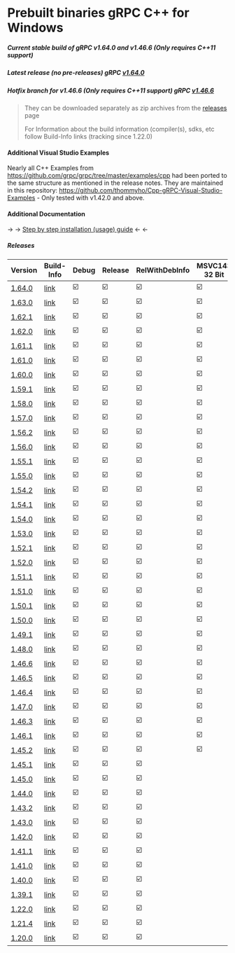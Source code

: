 # Prebuilt binaries gRPC C++ for Windows

##### Current stable build of gRPC v1.64.0 and v1.46.6 (Only requires C++11 support)

##### Latest release (no pre-releases) gRPC [v1.64.0](https://github.com/grpc/grpc/releases/tag/v1.64.0)
##### Hotfix branch for v1.46.6 (Only requires C++11 support) gRPC [v1.46.6](https://github.com/grpc/grpc/releases/tag/v1.46.6)

> They can be downloaded separately as zip archives from the  [releases](https://github.com/thommyho/gRPC_windows/releases) page
>
> For Information about the build information (compiler(s), sdks, etc follow Build-Info links (tracking since 1.22.0)

#### Additional Visual Studio Examples

Nearly all C++ Examples from https://github.com/grpc/grpc/tree/master/examples/cpp had been ported to the same structure as mentioned in the release notes.
They are maintained in this repository: https://github.com/thommyho/Cpp-gRPC-Visual-Studio-Examples - Only tested with v1.42.0 and above.

#### Additional Documentation

&#8594; &#8594; [Step by step installation (usage) guide](https://thommyho.github.io/Cpp-gRPC-Windows-PreBuilts) &#8592; &#8592;

##### Releases

| Version                                                                  | Build-Info                                                             | Debug                   | Release                 | RelWithDebInfo          | MSVC143 32 Bit          | MSVC143 64 Bit          | MSVC142 32Bit           | MSVC142 64Bit           | MSVC141 32 Bit          | MSVC141 64 Bit          | MSVC140 32 Bit          | MSVC140 64 Bit          | Example                 |
|--------------------------------------------------------------------------|------------------------------------------------------------------------|-------------------------|-------------------------|-------------------------|-------------------------|-------------------------|-------------------------|-------------------------|-------------------------|-------------------------|-------------------------|-------------------------|-------------------------|
| [1.64.0](https://github.com/thommyho/gRPC_windows/releases/tag/v1.64.0) | [link](https://github.com/thommyho/gRPC_windows_prebuilt/tree/v1.64.0) | :ballot_box_with_check: | :ballot_box_with_check: | :ballot_box_with_check: | :ballot_box_with_check: | :ballot_box_with_check: | :ballot_box_with_check: | :ballot_box_with_check: |                         |                         |                         |                         | :ballot_box_with_check: |
| [1.63.0](https://github.com/thommyho/gRPC_windows/releases/tag/v1.63.0) | [link](https://github.com/thommyho/gRPC_windows_prebuilt/tree/v1.63.0) | :ballot_box_with_check: | :ballot_box_with_check: | :ballot_box_with_check: | :ballot_box_with_check: | :ballot_box_with_check: | :ballot_box_with_check: | :ballot_box_with_check: |                         |                         |                         |                         | :ballot_box_with_check: |
| [1.62.1](https://github.com/thommyho/gRPC_windows/releases/tag/v1.62.1) | [link](https://github.com/thommyho/gRPC_windows_prebuilt/tree/v1.62.1) | :ballot_box_with_check: | :ballot_box_with_check: | :ballot_box_with_check: | :ballot_box_with_check: | :ballot_box_with_check: | :ballot_box_with_check: | :ballot_box_with_check: |                         |                         |                         |                         | :ballot_box_with_check: |
| [1.62.0](https://github.com/thommyho/gRPC_windows/releases/tag/v1.62.0) | [link](https://github.com/thommyho/gRPC_windows_prebuilt/tree/v1.62.0) | :ballot_box_with_check: | :ballot_box_with_check: | :ballot_box_with_check: | :ballot_box_with_check: | :ballot_box_with_check: | :ballot_box_with_check: | :ballot_box_with_check: |                         |                         |                         |                         | :ballot_box_with_check: |
| [1.61.1](https://github.com/thommyho/gRPC_windows/releases/tag/v1.61.1) | [link](https://github.com/thommyho/gRPC_windows_prebuilt/tree/v1.61.1) | :ballot_box_with_check: | :ballot_box_with_check: | :ballot_box_with_check: | :ballot_box_with_check: | :ballot_box_with_check: | :ballot_box_with_check: | :ballot_box_with_check: |                         |                         |                         |                         | :ballot_box_with_check: |
| [1.61.0](https://github.com/thommyho/gRPC_windows/releases/tag/v1.61.0) | [link](https://github.com/thommyho/gRPC_windows_prebuilt/tree/v1.61.0) | :ballot_box_with_check: | :ballot_box_with_check: | :ballot_box_with_check: | :ballot_box_with_check: | :ballot_box_with_check: | :ballot_box_with_check: | :ballot_box_with_check: |                         |                         |                         |                         | :ballot_box_with_check: |
| [1.60.0](https://github.com/thommyho/gRPC_windows/releases/tag/v1.60.0) | [link](https://github.com/thommyho/gRPC_windows_prebuilt/tree/v1.60.0) | :ballot_box_with_check: | :ballot_box_with_check: | :ballot_box_with_check: | :ballot_box_with_check: | :ballot_box_with_check: | :ballot_box_with_check: | :ballot_box_with_check: |                         |                         |                         |                         | :ballot_box_with_check: |
| [1.59.1](https://github.com/thommyho/gRPC_windows/releases/tag/v1.59.1) | [link](https://github.com/thommyho/gRPC_windows_prebuilt/tree/v1.59.1) | :ballot_box_with_check: | :ballot_box_with_check: | :ballot_box_with_check: | :ballot_box_with_check: | :ballot_box_with_check: | :ballot_box_with_check: | :ballot_box_with_check: |                         |                         |                         |                         | :ballot_box_with_check: |
| [1.58.0](https://github.com/thommyho/gRPC_windows/releases/tag/v1.58.0) | [link](https://github.com/thommyho/gRPC_windows_prebuilt/tree/v1.58.0) | :ballot_box_with_check: | :ballot_box_with_check: | :ballot_box_with_check: | :ballot_box_with_check: | :ballot_box_with_check: | :ballot_box_with_check: | :ballot_box_with_check: |                         |                         |                         |                         | :ballot_box_with_check: |
| [1.57.0](https://github.com/thommyho/gRPC_windows/releases/tag/v1.57.0) | [link](https://github.com/thommyho/gRPC_windows_prebuilt/tree/v1.57.0) | :ballot_box_with_check: | :ballot_box_with_check: | :ballot_box_with_check: | :ballot_box_with_check: | :ballot_box_with_check: | :ballot_box_with_check: | :ballot_box_with_check: |                         |                         |                         |                         | :ballot_box_with_check: |
| [1.56.2](https://github.com/thommyho/gRPC_windows/releases/tag/v1.56.2) | [link](https://github.com/thommyho/gRPC_windows_prebuilt/tree/v1.56.2) | :ballot_box_with_check: | :ballot_box_with_check: | :ballot_box_with_check: | :ballot_box_with_check: | :ballot_box_with_check: | :ballot_box_with_check: | :ballot_box_with_check: |                         |                         |                         |                         | :ballot_box_with_check: |
| [1.56.0](https://github.com/thommyho/gRPC_windows/releases/tag/v1.56.0) | [link](https://github.com/thommyho/gRPC_windows_prebuilt/tree/v1.56.0) | :ballot_box_with_check: | :ballot_box_with_check: | :ballot_box_with_check: | :ballot_box_with_check: | :ballot_box_with_check: | :ballot_box_with_check: | :ballot_box_with_check: |                         |                         |                         |                         | :ballot_box_with_check: |
| [1.55.1](https://github.com/thommyho/gRPC_windows/releases/tag/v1.55.1) | [link](https://github.com/thommyho/gRPC_windows_prebuilt/tree/v1.55.1) | :ballot_box_with_check: | :ballot_box_with_check: | :ballot_box_with_check: | :ballot_box_with_check: | :ballot_box_with_check: | :ballot_box_with_check: | :ballot_box_with_check: |                         |                         |                         |                         | :ballot_box_with_check: |
| [1.55.0](https://github.com/thommyho/gRPC_windows/releases/tag/v1.55.0) | [link](https://github.com/thommyho/gRPC_windows_prebuilt/tree/v1.55.0) | :ballot_box_with_check: | :ballot_box_with_check: | :ballot_box_with_check: | :ballot_box_with_check: | :ballot_box_with_check: | :ballot_box_with_check: | :ballot_box_with_check: |                         |                         |                         |                         | :ballot_box_with_check: |
| [1.54.2](https://github.com/thommyho/gRPC_windows/releases/tag/v1.54.2) | [link](https://github.com/thommyho/gRPC_windows_prebuilt/tree/v1.54.2) | :ballot_box_with_check: | :ballot_box_with_check: | :ballot_box_with_check: | :ballot_box_with_check: | :ballot_box_with_check: | :ballot_box_with_check: | :ballot_box_with_check: |                         |                         |                         |                         | :ballot_box_with_check: |
| [1.54.1](https://github.com/thommyho/gRPC_windows/releases/tag/v1.54.1) | [link](https://github.com/thommyho/gRPC_windows_prebuilt/tree/v1.54.1) | :ballot_box_with_check: | :ballot_box_with_check: | :ballot_box_with_check: | :ballot_box_with_check: | :ballot_box_with_check: | :ballot_box_with_check: | :ballot_box_with_check: |                         |                         |                         |                         | :ballot_box_with_check: |
| [1.54.0](https://github.com/thommyho/gRPC_windows/releases/tag/v1.54.0) | [link](https://github.com/thommyho/gRPC_windows_prebuilt/tree/v1.54.0) | :ballot_box_with_check: | :ballot_box_with_check: | :ballot_box_with_check: | :ballot_box_with_check: | :ballot_box_with_check: | :ballot_box_with_check: | :ballot_box_with_check: |                         |                         |                         |                         | :ballot_box_with_check: |
| [1.53.0](https://github.com/thommyho/gRPC_windows/releases/tag/v1.53.0) | [link](https://github.com/thommyho/gRPC_windows_prebuilt/tree/v1.53.0) | :ballot_box_with_check: | :ballot_box_with_check: | :ballot_box_with_check: | :ballot_box_with_check: | :ballot_box_with_check: | :ballot_box_with_check: | :ballot_box_with_check: |                         |                         |                         |                         | :ballot_box_with_check: |
| [1.52.1](https://github.com/thommyho/gRPC_windows/releases/tag/v1.52.1) | [link](https://github.com/thommyho/gRPC_windows_prebuilt/tree/v1.52.1) | :ballot_box_with_check: | :ballot_box_with_check: | :ballot_box_with_check: | :ballot_box_with_check: | :ballot_box_with_check: | :ballot_box_with_check: | :ballot_box_with_check: |                         |                         |                         |                         | :ballot_box_with_check: |
| [1.52.0](https://github.com/thommyho/gRPC_windows/releases/tag/v1.52.0) | [link](https://github.com/thommyho/gRPC_windows_prebuilt/tree/v1.52.0) | :ballot_box_with_check: | :ballot_box_with_check: | :ballot_box_with_check: | :ballot_box_with_check: | :ballot_box_with_check: | :ballot_box_with_check: | :ballot_box_with_check: |                         |                         |                         |                         | :ballot_box_with_check: |
| [1.51.1](https://github.com/thommyho/gRPC_windows/releases/tag/v1.51.1) | [link](https://github.com/thommyho/gRPC_windows_prebuilt/tree/v1.51.1) | :ballot_box_with_check: | :ballot_box_with_check: | :ballot_box_with_check: | :ballot_box_with_check: | :ballot_box_with_check: | :ballot_box_with_check: | :ballot_box_with_check: |                         |                         |                         |                         | :ballot_box_with_check: |
| [1.51.0](https://github.com/thommyho/gRPC_windows/releases/tag/v1.51.0) | [link](https://github.com/thommyho/gRPC_windows_prebuilt/tree/v1.51.0) | :ballot_box_with_check: | :ballot_box_with_check: | :ballot_box_with_check: | :ballot_box_with_check: | :ballot_box_with_check: | :ballot_box_with_check: | :ballot_box_with_check: |                         |                         |                         |                         | :ballot_box_with_check: |
| [1.50.1](https://github.com/thommyho/gRPC_windows/releases/tag/v1.50.1) | [link](https://github.com/thommyho/gRPC_windows_prebuilt/tree/v1.50.1) | :ballot_box_with_check: | :ballot_box_with_check: | :ballot_box_with_check: | :ballot_box_with_check: | :ballot_box_with_check: | :ballot_box_with_check: | :ballot_box_with_check: |                         |                         |                         |                         | :ballot_box_with_check: |
| [1.50.0](https://github.com/thommyho/gRPC_windows/releases/tag/v1.50.0) | [link](https://github.com/thommyho/gRPC_windows_prebuilt/tree/v1.50.0) | :ballot_box_with_check: | :ballot_box_with_check: | :ballot_box_with_check: | :ballot_box_with_check: | :ballot_box_with_check: | :ballot_box_with_check: | :ballot_box_with_check: |                         |                         |                         |                         | :ballot_box_with_check: |
| [1.49.1](https://github.com/thommyho/gRPC_windows/releases/tag/v1.49.1) | [link](https://github.com/thommyho/gRPC_windows_prebuilt/tree/v1.49.1) | :ballot_box_with_check: | :ballot_box_with_check: | :ballot_box_with_check: | :ballot_box_with_check: | :ballot_box_with_check: | :ballot_box_with_check: | :ballot_box_with_check: |                         |                         |                         |                         | :ballot_box_with_check: |
| [1.48.0](https://github.com/thommyho/gRPC_windows/releases/tag/v1.48.0) | [link](https://github.com/thommyho/gRPC_windows_prebuilt/tree/v1.48.0) | :ballot_box_with_check: | :ballot_box_with_check: | :ballot_box_with_check: | :ballot_box_with_check: | :ballot_box_with_check: | :ballot_box_with_check: | :ballot_box_with_check: |                         |                         |                         |                         | :ballot_box_with_check: |
| [1.46.6](https://github.com/thommyho/gRPC_windows/releases/tag/v1.46.6) | [link](https://github.com/thommyho/gRPC_windows_prebuilt/tree/v1.46.6) | :ballot_box_with_check: | :ballot_box_with_check: | :ballot_box_with_check: | :ballot_box_with_check: | :ballot_box_with_check: | :ballot_box_with_check: | :ballot_box_with_check: |                         |                         |                         |                         | :ballot_box_with_check: |
| [1.46.5](https://github.com/thommyho/gRPC_windows/releases/tag/v1.46.5) | [link](https://github.com/thommyho/gRPC_windows_prebuilt/tree/v1.46.5) | :ballot_box_with_check: | :ballot_box_with_check: | :ballot_box_with_check: | :ballot_box_with_check: | :ballot_box_with_check: | :ballot_box_with_check: | :ballot_box_with_check: |                         |                         |                         |                         | :ballot_box_with_check: |
| [1.46.4](https://github.com/thommyho/gRPC_windows/releases/tag/v1.46.4) | [link](https://github.com/thommyho/gRPC_windows_prebuilt/tree/v1.46.4) | :ballot_box_with_check: | :ballot_box_with_check: | :ballot_box_with_check: | :ballot_box_with_check: | :ballot_box_with_check: | :ballot_box_with_check: | :ballot_box_with_check: |                         |                         |                         |                         | :ballot_box_with_check: |
| [1.47.0](https://github.com/thommyho/gRPC_windows/releases/tag/v1.47.0) | [link](https://github.com/thommyho/gRPC_windows_prebuilt/tree/v1.47.0) | :ballot_box_with_check: | :ballot_box_with_check: | :ballot_box_with_check: | :ballot_box_with_check: | :ballot_box_with_check: | :ballot_box_with_check: | :ballot_box_with_check: |                         |                         |                         |                         | :ballot_box_with_check: |
| [1.46.3](https://github.com/thommyho/gRPC_windows/releases/tag/v1.46.3) | [link](https://github.com/thommyho/gRPC_windows_prebuilt/tree/v1.46.3) | :ballot_box_with_check: | :ballot_box_with_check: | :ballot_box_with_check: | :ballot_box_with_check: | :ballot_box_with_check: | :ballot_box_with_check: | :ballot_box_with_check: |                         |                         |                         |                         | :ballot_box_with_check: |
| [1.46.1](https://github.com/thommyho/gRPC_windows/releases/tag/v1.46.1) | [link](https://github.com/thommyho/gRPC_windows_prebuilt/tree/v1.46.1) | :ballot_box_with_check: | :ballot_box_with_check: | :ballot_box_with_check: | :ballot_box_with_check: | :ballot_box_with_check: | :ballot_box_with_check: | :ballot_box_with_check: |                         |                         |                         |                         | :ballot_box_with_check: |
| [1.45.2](https://github.com/thommyho/gRPC_windows/releases/tag/v1.45.2) | [link](https://github.com/thommyho/gRPC_windows_prebuilt/tree/v1.45.2) | :ballot_box_with_check: | :ballot_box_with_check: | :ballot_box_with_check: | :ballot_box_with_check: | :ballot_box_with_check: | :ballot_box_with_check: | :ballot_box_with_check: |                         |                         |                         |                         | :ballot_box_with_check: |
| [1.45.1](https://github.com/thommyho/gRPC_windows/releases/tag/v1.45.1) | [link](https://github.com/thommyho/gRPC_windows_prebuilt/tree/v1.45.1) | :ballot_box_with_check: | :ballot_box_with_check: | :ballot_box_with_check: |                         |                         | :ballot_box_with_check: | :ballot_box_with_check: | :ballot_box_with_check: | :ballot_box_with_check: | :ballot_box_with_check: | :ballot_box_with_check: | :ballot_box_with_check: |
| [1.45.0](https://github.com/thommyho/gRPC_windows/releases/tag/v1.45.0) | [link](https://github.com/thommyho/gRPC_windows_prebuilt/tree/v1.45.0) | :ballot_box_with_check: | :ballot_box_with_check: | :ballot_box_with_check: |                         |                         | :ballot_box_with_check: | :ballot_box_with_check: | :ballot_box_with_check: | :ballot_box_with_check: | :ballot_box_with_check: | :ballot_box_with_check: | :ballot_box_with_check: |
| [1.44.0](https://github.com/thommyho/gRPC_windows/releases/tag/v1.44.0) | [link](https://github.com/thommyho/gRPC_windows_prebuilt/tree/v1.44.0) | :ballot_box_with_check: | :ballot_box_with_check: | :ballot_box_with_check: |                         |                         | :ballot_box_with_check: | :ballot_box_with_check: | :ballot_box_with_check: | :ballot_box_with_check: | :ballot_box_with_check: | :ballot_box_with_check: | :ballot_box_with_check: |
| [1.43.2](https://github.com/thommyho/gRPC_windows/releases/tag/v1.43.2) | [link](https://github.com/thommyho/gRPC_windows_prebuilt/tree/v1.43.2) | :ballot_box_with_check: | :ballot_box_with_check: | :ballot_box_with_check: |                         |                         | :ballot_box_with_check: | :ballot_box_with_check: | :ballot_box_with_check: | :ballot_box_with_check: | :ballot_box_with_check: | :ballot_box_with_check: | :ballot_box_with_check: |
| [1.43.0](https://github.com/thommyho/gRPC_windows/releases/tag/v1.43.0) | [link](https://github.com/thommyho/gRPC_windows_prebuilt/tree/v1.43.0) | :ballot_box_with_check: | :ballot_box_with_check: | :ballot_box_with_check: |                         |                         | :ballot_box_with_check: | :ballot_box_with_check: | :ballot_box_with_check: | :ballot_box_with_check: | :ballot_box_with_check: | :ballot_box_with_check: | :ballot_box_with_check: |
| [1.42.0](https://github.com/thommyho/gRPC_windows/releases/tag/v1.42.0) | [link](https://github.com/thommyho/gRPC_windows_prebuilt/tree/v1.42.0) | :ballot_box_with_check: | :ballot_box_with_check: | :ballot_box_with_check: |                         |                         | :ballot_box_with_check: | :ballot_box_with_check: | :ballot_box_with_check: | :ballot_box_with_check: | :ballot_box_with_check: | :ballot_box_with_check: | :ballot_box_with_check: |
| [1.41.1](https://github.com/thommyho/gRPC_windows/releases/tag/v1.41.1) | [link](https://github.com/thommyho/gRPC_windows_prebuilt/tree/v1.41.1) | :ballot_box_with_check: | :ballot_box_with_check: | :ballot_box_with_check: |                         |                         | :ballot_box_with_check: | :ballot_box_with_check: | :ballot_box_with_check: | :ballot_box_with_check: | :ballot_box_with_check: | :ballot_box_with_check: | :ballot_box_with_check: |
| [1.41.0](https://github.com/thommyho/gRPC_windows/releases/tag/v1.41.0) | [link](https://github.com/thommyho/gRPC_windows_prebuilt/tree/v1.41.0) | :ballot_box_with_check: | :ballot_box_with_check: | :ballot_box_with_check: |                         |                         | :ballot_box_with_check: | :ballot_box_with_check: | :ballot_box_with_check: | :ballot_box_with_check: | :ballot_box_with_check: | :ballot_box_with_check: | :ballot_box_with_check: |
| [1.40.0](https://github.com/thommyho/gRPC_windows/releases/tag/v1.40.0) | [link](https://github.com/thommyho/gRPC_windows_prebuilt/tree/v1.40.0) | :ballot_box_with_check: | :ballot_box_with_check: | :ballot_box_with_check: |                         |                         | :ballot_box_with_check: | :ballot_box_with_check: | :ballot_box_with_check: | :ballot_box_with_check: | :ballot_box_with_check: | :ballot_box_with_check: | :ballot_box_with_check: |
| [1.39.1](https://github.com/thommyho/gRPC_windows/releases/tag/v1.39.1) | [link](https://github.com/thommyho/gRPC_windows_prebuilt/tree/v1.39.1) | :ballot_box_with_check: | :ballot_box_with_check: | :ballot_box_with_check: |                         |                         | :ballot_box_with_check: | :ballot_box_with_check: | :ballot_box_with_check: | :ballot_box_with_check: | :ballot_box_with_check: | :ballot_box_with_check: | :ballot_box_with_check: |
| [1.22.0](https://github.com/thommyho/gRPC_windows/releases/tag/v1.22.0) | [link](https://github.com/thommyho/gRPC_windows_prebuilt/tree/v1.22.0) | :ballot_box_with_check: | :ballot_box_with_check: | :ballot_box_with_check: |                         |                         | :ballot_box_with_check: | :ballot_box_with_check: | :ballot_box_with_check: | :ballot_box_with_check: | :ballot_box_with_check: | :ballot_box_with_check: | :ballot_box_with_check: |
| [1.21.4](https://github.com/thommyho/gRPC_windows/releases/tag/v1.21.4) | [link](https://github.com/thommyho/gRPC_windows_prebuilt/tree/v1.21.4) | :ballot_box_with_check: | :ballot_box_with_check: | :ballot_box_with_check: |                         |                         | :ballot_box_with_check: | :ballot_box_with_check: | :ballot_box_with_check: | :ballot_box_with_check: | :ballot_box_with_check: | :ballot_box_with_check: | :ballot_box_with_check: |
| [1.20.0](https://github.com/thommyho/gRPC_windows/releases/tag/v1.20.0) | [link](https://github.com/thommyho/gRPC_windows_prebuilt/tree/v1.20.0) | :ballot_box_with_check: | :ballot_box_with_check: | :ballot_box_with_check: |                         |                         | :ballot_box_with_check: | :ballot_box_with_check: | :ballot_box_with_check: | :ballot_box_with_check: | :ballot_box_with_check: | :ballot_box_with_check: | :ballot_box_with_check: |
